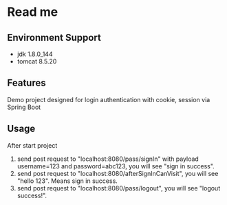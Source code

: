 Read me
=============

Environment Support
-------------
* jdk 1.8.0_144
* tomcat 8.5.20

Features
-------------
Demo project designed for login authentication with cookie, session via Spring Boot

Usage
----------- 
After start project
1. send post request to "localhost:8080/pass/signIn" with payload username=123 and password=abc123, you will see "sign in success".
2. send post request to "localhost:8080/afterSignInCanVisit", you will see "hello 123". Means sign in success.
3. send post request to "localhost:8080/pass/logout", you will see "logout success!".

